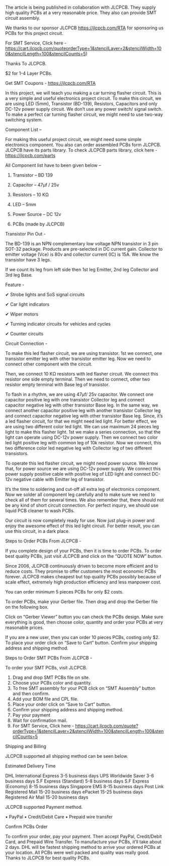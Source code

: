 The article is being published in collaboration with JLCPCB. They supply high quality PCBs at a very reasonable price. 
They also can provide SMT circuit assembly.

We thanks to our sponsor JLCPCB  https://jlcpcb.com/RTA for sponsoring us PCBs for this project circuit.

For SMT Service, Click  here - https://cart.jlcpcb.com/quoteorderType=1&stencilLayer=2&stencilWidth=100&stencilLength=100&stencilCounts=5)

Thanks To JLCPCB.

$2  for 1-4 Layer PCBs.

Get SMT Coupons - https://jlcpcb.com/RTA


In this project, we will teach you making a car turning flasher circuit. This is a very simple and useful electronics project circuit.
To make this circuit, we are using LED (5mm), Transistor (BD-139), Resistors, Capacitors and only DC-12v power supply circuit. We don’t use any power switch/ signal switch.
To make a perfect car turning flasher circuit, we might need to use two-way switching system.


Component List – 

For making this useful project circuit, we might need some simple electronics component. You also can order assembled PCBs form JLCPCB.
JLCPCB have its parts library. To check JLCPCB parts library, click here - https://jlcpcb.com/parts

All Component list have to been given below – 

1.	Transistor – BD 139
	
2.	Capacitor – 47µf / 25v

3.	Resistors – 10 KΩ

4.	LED – 5mm
	
5.	Power Source – DC 12v

6.	PCBs (made by JLCPCB)


Transistor Pin Out -

The BD-139 is an NPN complementary low voltage NPN transistor in 3 pin SOT-32 package. 
Products are pre-selected in DC current gain. Collector to emitter voltage (Vce) is 80v and collector current  (IC) is 15A.
We know the transistor have 3 legs. 

If we count its leg from left side then 1st leg Emitter, 2nd leg Collector and 3rd leg Base.


Feature - 

✔ Strobe lights and SoS signal circuits

✔ Car light indicators

✔ Wiper motors

✔ Turning indicator circuits for vehicles and cycles

✔ Counter circuits


Circuit Connection - 

To make this led flasher circuit, we are using transistor. 1st we connect, one transistor emitter leg with other transistor emitter leg. Now we need to connect other component with the circuit.

Then, we connect 10 KΩ resistors with led flasher circuit. We connect this resistor one side empty terminal. Then we need to connect, other two resistor empty terminal with Base leg of transistor.

To flash in a rhythm, we are using 47µf/ 25v capacitor. We connect one capacitor positive leg with one transistor Collector leg and connect capacitor negative leg with other transistor Base leg.
In the same way, we connect another capacitor positive leg with another transistor Collector leg and connect capacitor negative leg with other transistor Base leg.
Since, it’s a led flasher circuit, for that we might need led light. For better effect, we are using two different color led light. We can use maximum 24 pieces leg light to make this flasher light. 1st we make a series connection, so that the light can operate using DC-12v power supply.
Then we connect two color led light positive leg with common leg of 10k resistor. Now we connect, this two difference color led negative leg with Collector leg of two different transistors.

To operate this led flasher circuit, we might need power source. We know that, for power source we are using DC-12v power supply. We connect this power supply positive cable with positive leg of LED light and connect DC-12v negative cable with Emitter leg of transistor.

It’s the time to soldering and cut-off all extra leg of electronics component. Now we solder all component leg carefully and to make sure we need to check all of them for several times. We also remember that, there should not be any kind of short circuit connection. For perfect inquiry, we should use liquid PCB cleaner to wash PCBs.
	
Our circuit is now completely ready for use. Now just plug-in power and enjoy the awesome effect of this led light circuit. For better result, you can use this circuit, in a dark place.


Steps to Order PCBs From JLCPCB - 

If you complete design of your PCBs, then it is time to order PCBs. To order best quality PCBs, just visit JLCPCB and click on the “QUOTE NOW” button.

Since 2006,  JLCPCB continuously driven to become more efficient and to reduce costs. They promise to offer customers the most economic PCBs forever. JLCPCB makes cheapest but top quality PCBs possibly because of scale effect, extremely high production efficiency and less manpower cost.

You can order minimum 5 pieces PCBs for only $2 costs.

To order PCBs, make your Gerber file. Then drag and drop the Gerber file on the following box.

Click on “Gerber Viewer” button you can check the PCBs design. Make sure everything is good, then choose color, quantity and order your PCBs at very reasonable prices.

If you are a new user, then you can order 10 pieces PCBs, costing only $2. To place your order click on “Save to Cart”  button. Confirm your shipping address and shipping method.

Steps to Order SMT PCBs From JLCPCB - 

To order your SMT PCBs, visit JLCPCB.

1.	 Drag and drop SMT PCBs file on site.
2.	 Choose your PCBs color and quantity.
3.	 To free SMT assembly for your PCB click on “SMT Assembly” button and then confirm.
4.	 Add your BOM file and CPL file.
5.	 Place your order click on “Save to Cart” button.
6.	 Confirm your shipping address and shipping method.
7.	 Pay your payment
8.	 Wait for confirmation mail.
9.	 For SMT Service, Click here - https://cart.jlcpcb.com/quote?orderType=1&stencilLayer=2&stencilWidth=100&stencilLength=100&stencilCounts=5


Shipping and Billing
 
JLCPCB supported all shipping method can be seen below.

Estimated Delivery Time

DHL International Express 3-5 business days
UPS Worldwide Saver 3-6 business days
S.F Express (Standard) 5-8 business days
S.F Express (Economy) 8-15 business days
Singapore EMS 8-15 business days
Post Link Registered Mail 15-20 business days
ePacket 15-25 business days
Registered Air Mail 15-20 business days


JLCPCB supported Payment method.

•	PayPal
•	Credit/Debit Care
•	Prepaid wire transfer




Confirm PCBs Order

To confirm your order, pay your payment. Then accept PayPal, Credit/Debit Card, and Prepaid Wire Transfer. To manufacture your PCBs, it’ll take about 2 days. DHL will be fastest shipping method to arrive your ordered PCBs at your location.
All PCBs were well packed and quality was really good.
Thanks to JLCPCB for best quality PCBs.
